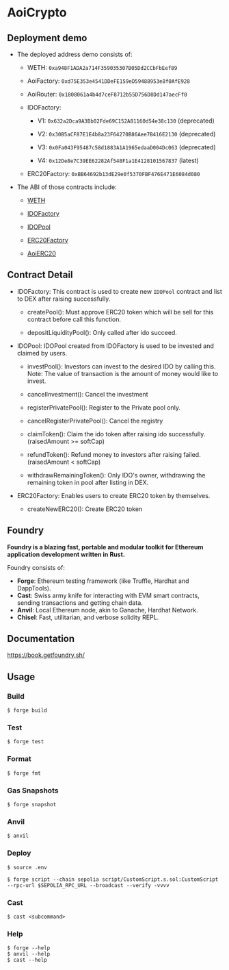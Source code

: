 # AoiCrypto

## Deployment demo

- The deployed address demo consists of:

  - WETH: `0xa948F1ADA2a714F359035307B05Dd2CCbFbEef89`

  - AoiFactory: `0xd75E353e4541DDeFE159eD59488953e8f0AfE928`

  - AoiRouter: `0x1808061a4b4d7ceF8712b55D756D8Dd147aecFf0`

  - IDOFactory:

    - V1: `0x632a2Dca9A3Bb02Fde69C152A81160d54e38c130` (deprecated)

    - V2: `0x30B5aCF87E1E4b8a23F64270B86Aee7B416E2130` (deprecated)

    - V3: `0x0Fa043F95487c58d1883A1A1965edaaD004Dc063` (deprecated)

    - V4: `0x12De8e7C39EE62282Af548F1a1E4128101567837` (latest)

  - ERC20Factory: `0xBB64692b13dE29e0f5370FBF476E471E6084d080`

- The ABI of those contracts include:

  - [WETH](/abis/WETH.json)

  - [IDOFactory](/abis/IDOFactory.json)

  - [IDOPool](/abis/IDOPool.json)

  - [ERC20Factory](/abis/ERC20Factory.json)

  - [AoiERC20](/abis/AoiERC20.json)

## Contract Detail

- IDOFactory: This contract is used to create new `IDOPool` contract and list to DEX after raising successfully.

  - createPool(): Must approve ERC20 token which will be sell for this contract before call this function.

  - depositLiquidityPool(): Only called after ido succeed.

- IDOPool: IDOPool created from IDOFactory is used to be invested and claimed by users.

  - investPool(): Investors can invest to the desired IDO by calling this. Note: The value of transaction is the amount of money would like to invest.

  - cancelInvestment(): Cancel the investment

  - registerPrivatePool(): Register to the Private pool only.

  - cancelRegisterPrivatePool(): Cancel the registry

  - claimToken(): Claim the ido token after raising ido successfully. (raisedAmount >= softCap)

  - refundToken(): Refund money to investors after raising failed. (raisedAmount < softCap)

  - withdrawRemainingToken(): Only IDO's owner, withdrawing the remaining token in pool after listing in DEX.

- ERC20Factory: Enables users to create ERC20 token by themselves.

  - createNewERC20(): Create ERC20 token

## Foundry

**Foundry is a blazing fast, portable and modular toolkit for Ethereum application development written in Rust.**

Foundry consists of:

- **Forge**: Ethereum testing framework (like Truffle, Hardhat and DappTools).
- **Cast**: Swiss army knife for interacting with EVM smart contracts, sending transactions and getting chain data.
- **Anvil**: Local Ethereum node, akin to Ganache, Hardhat Network.
- **Chisel**: Fast, utilitarian, and verbose solidity REPL.

## Documentation

https://book.getfoundry.sh/

## Usage

### Build

```shell
$ forge build
```

### Test

```shell
$ forge test
```

### Format

```shell
$ forge fmt
```

### Gas Snapshots

```shell
$ forge snapshot
```

### Anvil

```shell
$ anvil
```

### Deploy

```shell
$ source .env
```

```shell
$ forge script --chain sepolia script/CustomScript.s.sol:CustomScript --rpc-url $SEPOLIA_RPC_URL --broadcast --verify -vvvv
```

### Cast

```shell
$ cast <subcommand>
```

### Help

```shell
$ forge --help
$ anvil --help
$ cast --help
```
